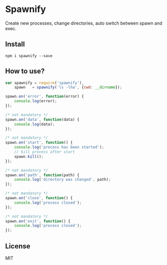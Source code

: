 # Spawnify

Create new processes, change directories, auto switch between spawn and exec.

## Install

```
npm i spawnify --save
```

## How to use?

```js
var spawnify = require('spawnify'),
    spawn   = spawnify('ls -lha', {cwd: __dirname});

spawn.on('error', function(error) {
    console.log(error);
});

/* not mandatory */
spawn.on('data', function(data) {
    console.log(data);
});

/* not mandatory */
spawn.on('start', function() {
    console.log('process has been started');
    // kill process after start
    spawn.kill();
});

/* not mandatory */
spawn.on('path', function(path) {
    console.log('directory was changed', path);
});

/* not mandatory */
spawn.on('close', function() {
    console.log('process closed');
});

/* not mandatory */
spawn.on('exit', function() {
    console.log('process closed');
});

```

## License

MIT
